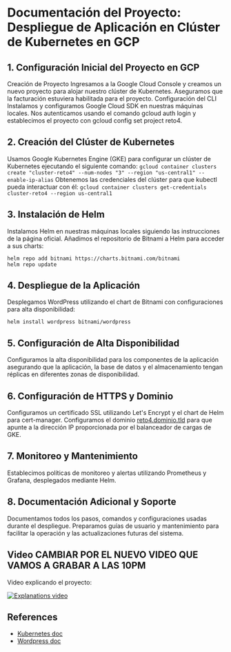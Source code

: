 # Documentación del Proyecto: Despliegue de Aplicación en Clúster de Kubernetes en GCP

## 1. Configuración Inicial del Proyecto en GCP
Creación de Proyecto
Ingresamos a la Google Cloud Console y creamos un nuevo proyecto para alojar nuestro clúster de Kubernetes.
Aseguramos que la facturación estuviera habilitada para el proyecto.
Configuración del CLI
Instalamos y configuramos Google Cloud SDK en nuestras máquinas locales.
Nos autenticamos usando el comando gcloud auth login y establecimos el proyecto con gcloud config set project reto4.

## 2. Creación del Clúster de Kubernetes
Usamos Google Kubernetes Engine (GKE) para configurar un clúster de Kubernetes ejecutando el siguiente comando:
```gcloud container clusters create "cluster-reto4" --num-nodes "3" --region "us-central1" --enable-ip-alias```
Obtenemos las credenciales del clúster para que kubectl pueda interactuar con él:
```gcloud container clusters get-credentials cluster-reto4 --region us-central1```

## 3. Instalación de Helm
Instalamos Helm en nuestras máquinas locales siguiendo las instrucciones de la página oficial.
Añadimos el repositorio de Bitnami a Helm para acceder a sus charts:
```
helm repo add bitnami https://charts.bitnami.com/bitnami
helm repo update
```

## 4. Despliegue de la Aplicación
Desplegamos WordPress utilizando el chart de Bitnami con configuraciones para alta disponibilidad:
```
helm install wordpress bitnami/wordpress
```
## 5. Configuración de Alta Disponibilidad
Configuramos la alta disponibilidad para los componentes de la aplicación asegurando que la aplicación, la base de datos y el almacenamiento tengan réplicas en diferentes zonas de disponibilidad.

## 6. Configuración de HTTPS y Dominio
Configuramos un certificado SSL utilizando Let's Encrypt y el chart de Helm para cert-manager.
Configuramos el dominio [reto4.dominio.tld](https://reto4.adrephos.me/#) para que apunte a la dirección IP proporcionada por el balanceador de cargas de GKE.

## 7. Monitoreo y Mantenimiento
Establecimos políticas de monitoreo y alertas utilizando Prometheus y Grafana, desplegados mediante Helm.

## 8. Documentación Adicional y Soporte
Documentamos todos los pasos, comandos y configuraciones usadas durante el despliegue.
Preparamos guías de usuario y mantenimiento para facilitar la operación y las actualizaciones futuras del sistema.

## Video CAMBIAR POR EL NUEVO VIDEO QUE VAMOS A GRABAR A LAS 10PM

Video explicando el proyecto:

[![Explanations video](https://img.youtube.com/vi/WKrXh_C2Iak/maxresdefault.jpg)](https://youtu.be/WKrXh_C2Iak)

## References
- [Kubernetes doc](https://docs.bitnami.com/kubernetes/get-started-gke)
- [Wordpress doc](https://github.com/bitnami/charts/tree/main/bitnami/wordpress)

